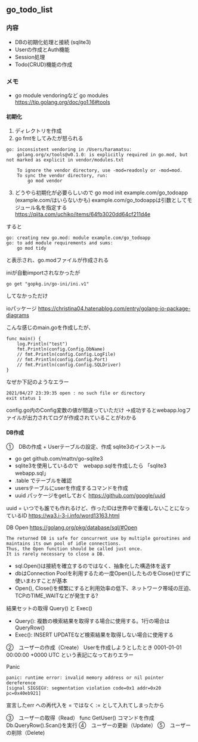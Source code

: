 ## go_todo_list
### 内容
- DBの初期化処理と接続 (sqlite3)
- Userの作成とAuth機能
- Session処理
- Todo(CRUD)機能の作成

### メモ
- go module vendoringなど
go modules
https://tip.golang.org/doc/go1.16#tools

#### 初期化
1. ディレクトリを作成
2. go fmtをしてみたが怒られる
```
go: inconsistent vendoring in /Users/haramatsu:
	golang.org/x/tools@v0.1.0: is explicitly required in go.mod, but not marked as explicit in vendor/modules.txt

	To ignore the vendor directory, use -mod=readonly or -mod=mod.
	To sync the vendor directory, run:
		go mod vendor

```

3. どうやら初期化が必要らしいので
go mod init example.com/go_todoapp (example.com/はいらないかも)
example.com/go_todoappは引数としてモジュール名を指定する
https://qiita.com/uchiko/items/64fb3020dd64cf211d4e

すると
```
go: creating new go.mod: module example.com/go_todoapp
go: to add module requirements and sums:
	go mod tidy
```
と表示され、go.modファイルが作成される

iniが自動importされなかったが
```
go get "gopkg.in/go-ini/ini.v1"
```
してなかっただけ

ioパッケージ
https://christina04.hatenablog.com/entry/golang-io-package-diagrams


こんな感じのmain.goを作成したが、
```
func main() {
	log.Println("test")
	fmt.Println(config.Config.DbName)
	// fmt.Println(config.Config.LogFile)
	// fmt.Println(config.Config.Port)
	// fmt.Println(config.Config.SQLDriver)
}
```

なぜか下記のようなエラー
```
2021/04/27 23:39:35 open : no such file or directory
exit status 1
```
config.go内のConfig変数の値が間違っていただけ
→成功するとwebapp.logファイルが出力されてログが作成されていることがわかる

#### DB作成
①　DBの作成 + Userテーブルの設定、作成
sqlite3のインストール
- go get github.com/mattn/go-sqlite3
- sqlite3を使用しているので　webapp.sqlを作成したら 「sqlite3 webapp.sql」
- .table でテーブルを確認
- usersテーブルにuserを作成するコマンドを作成
- uuid パッケージをgetしておく
https://github.com/google/uuid

uuid = いつでも誰でも作れるけど、作ったIDは世界中で重複しないことになっているID
https://wa3.i-3-i.info/word13163.html

DB Open
https://golang.org/pkg/database/sql/#Open

```
The returned DB is safe for concurrent use by multiple goroutines and maintains its own pool of idle connections. 
Thus, the Open function should be called just once. 
It is rarely necessary to close a DB.
```
- sql.Open()は接続を確立するのではなく、抽象化した構造体を返す
- dbはConnection Poolを利用するため一度Open()したものをClose()せずに使いまわすことが基本
- Open(), Close()を頻繁にすると利用効率の低下、ネットワーク帯域の圧迫、TCPのTIME_WAITなどが発生する?

結果セットの取得
Query() と Exec()
- Query(): 複数の検索結果を取得する場合に使用する。1行の場合はQueryRow()
- Exec(): INSERT UPDATEなど検索結果を取得しない場合に使用する

②　ユーザーの作成（Create）
Userを作成しようとしたとき
0001-01-01 00:00:00 +0000 UTC
という表記になっておりエラー

Panic
```
panic: runtime error: invalid memory address or nil pointer dereference
[signal SIGSEGV: segmentation violation code=0x1 addr=0x20 pc=0x40eb921]
```
宣言したerr への再代入を = ではなく := として入れてしまったから

③　ユーザーの取得（Read）
func GetUser()
コマンドを作成
Db.QueryRow().Scan()を実行
④　ユーザーの更新（Update）
⑤　ユーザーの削除（Delete) 

